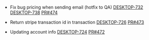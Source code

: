 - Fix bug pricing when sending email (hotfix to QA)
[DESKTOP-732](https://dropin.atlassian.net/browse/DESKTOP-732)
[DESKTOP-738](https://dropin.atlassian.net/browse/DDIRECT-338)
[PR#474](https://github.com/dropininc/dropin-api-v2/pull/474)


- Return stripe transaction id in transaction
[DESKTOP-726](https://dropin.atlassian.net/browse/DESKTOP-726)
[PR#473](https://github.com/dropininc/dropin-api-v2/pull/473)

- Updating account info
[DESKTOP-724](https://dropin.atlassian.net/browse/DESKTOP-724)
[PR#472](https://github.com/dropininc/dropin-api-v2/pull/472)

